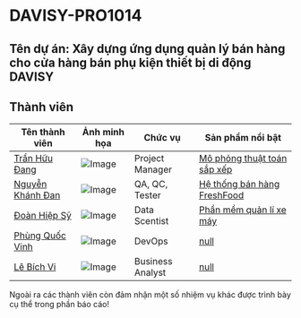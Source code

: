 # DAVISY-PRO1014

## Tên dự án: Xây dựng ứng dụng quản lý bán hàng cho cửa hàng bán phụ kiện thiết bị di động DAVISY


## Thành viên
| Tên thành viên                                             | Ảnh minh họa                                                                                       | Chức vụ                  | Sản phẩm nổi bật  |
| -----------------------------------------------------------| ---------------------------------------------------------------------------------------------------| ------------------------ | ----------------- |
| [Trần Hữu Đang](https://github.com/Theanishtar)            | ![Image](https://raw.githubusercontent.com/echhoclaptrinh/Image/main/gif-flog/Excited%20Pepe%20Sticker%20-%20Excited%20Pepe%20Sabers%20-%20Discover%20_%20Share%20GIFs.gif) | Project Manager          | [Mô phỏng thuật toán sắp xếp](https://github.com/TheanIshtar/simulation-sort-algorithm)              |
| [Nguyễn Khánh Đan](https://github.com/nguyenkhanhdan)      | ![Image](https://raw.githubusercontent.com/echhoclaptrinh/Image/main/gif-flog/4638677_4OEPMsV.gif) | QA, QC, Tester           | [Hệ thống bán hàng FreshFood](https://github.com/NguyenKhanhDan/FreshFood)              |
| [Đoàn Hiệp Sỹ](https://github.com/DoanSy166)               | ![Image](https://raw.githubusercontent.com/echhoclaptrinh/Image/main/f5f.gif)                         | Data Scentist            | [Phần mềm quản lí xe máy](https://github.com/DoanSy16/biker-shop-manager)              |
| [Phùng Quốc Vinh](https://github.com/Dinhisme)             | ![Image](https://raw.githubusercontent.com/echhoclaptrinh/Image/main/835405.gif)                        | DevOps                   | [null](github.com)             |
| [Lê Bích Vi](https://github.com/TheBank0911)               | ![Image](https://raw.githubusercontent.com/echhoclaptrinh/Image/main/rF2H6IzmeMdK8Go-Uagme__FeBUXdg0Md1l6IpArh-93SMvJwPvVS6dsyP9Od8uwMIkvmJLhbAy9_p409XKVTKtWORrOXLaICL_a.png)    | Business Analyst         | [null](github.com)              |

Ngoài ra các thành viên còn đảm nhận một số nhiệm vụ khác được trình bày cụ thể trong phần báo cáo!
